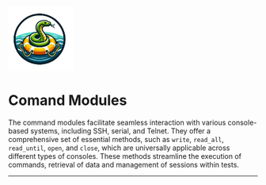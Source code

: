 <img src="../images/RAFT_Logo.png" alt="LOGO" width="130"/>

# Comand Modules

The command modules facilitate seamless interaction with various console-based systems, including SSH, serial, and Telnet.
They offer a comprehensive set of essential methods, such as `write`, `read_all`, `read_until`, `open`, and `close`, which are 
universally applicable across different types of consoles. These methods streamline the execution of commands, retrieval of data 
and management of sessions within tests.

---